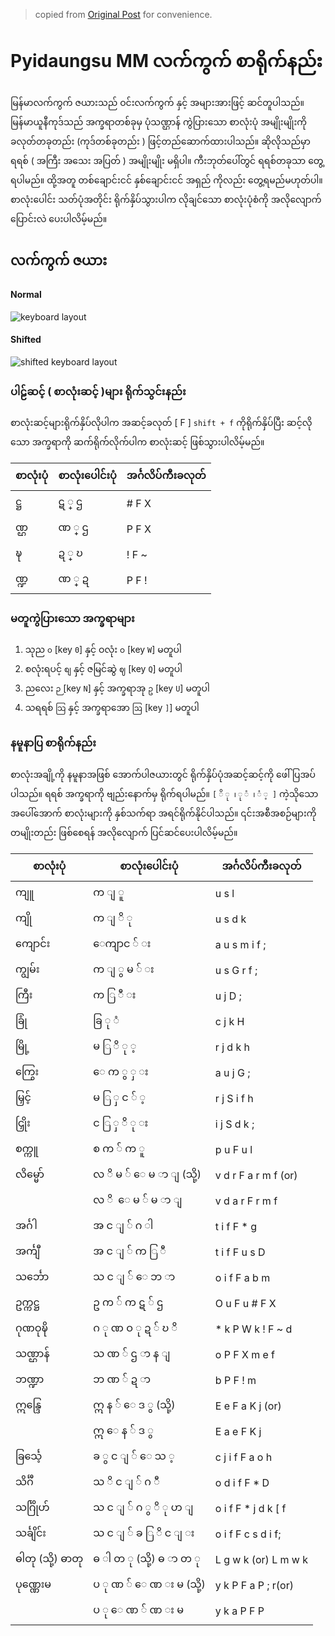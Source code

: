 > copied from [Original Post](https://unicodetoday.org/keyboard/2019/03/05/pyidaungsu-mm-typing.html) for convenience.

# Pyidaungsu MM လက်ကွက် စာရိုက်နည်း

မြန်မာလက်ကွက် ဇယားသည် ဝင်းလက်ကွက် နှင့် အများအားဖြင့် ဆင်တူပါသည်။ မြန်မာယူနီကုဒ်သည် အက္ခရာတစ်ခုမှ ပုံသဏ္ဌာန် ကွဲပြားသော စာလုံးပုံ အမျိုးမျိုးကို ခလုတ်တခုတည်း (ကုဒ်တစ်ခုတည်း ) ဖြင့်တည်ဆောက်ထားပါသည်။ ဆိုလိုသည်မှာ ရရစ် ( အကြီး အသေး အပြတ် ) အမျိုးမျိုး မရှိပါ။ ကီးဘုတ်ပေါ်တွင် ရရစ်တခုသာ တွေ့ရပါမည်။ ထို့အတူ တစ်ချောင်းငင် နှစ်ချောင်းငင် အရှည် ကိုလည်း တွေ့ရမည်မဟုတ်ပါ။ စာလုံးပေါင်း သတ်ပုံအတိုင်း ရိုက်နှိပ်သွားပါက လိုချင်သော စာလုံးပုံစံကို အလိုလျောက် ပြောင်းလဲ ပေးပါလိမ့်မည်။

## လက်ကွက် ဇယား

#### Normal
![keyboard layout](https://github.com/thantthet/keymagic-keyboards/blob/master/Pyidaungsu/pyidaungsu_mm.png)

#### Shifted

![shifted keyboard layout](https://github.com/thantthet/keymagic-keyboards/blob/master/Pyidaungsu/pyidaungsu_mm_S.png)


### ပါဠ်ဆင့် ( စာလုံးဆင့် )များ ရိုက်သွင်းနည်း

စာလုံးဆင့်များရိုက်နှိပ်လိုပါက အဆင့်ခလုတ် [ F ] `shift + f` ကိုရိုက်နှိပ်ပြီး ဆင့်လိုသော အက္ခရာကို ဆက်ရိုက်လိုက်ပါက စာလုံးဆင့် ဖြစ်သွားပါလိမ့်မည်။

| စာလုံးပုံ | စာလုံးပေါင်းပုံ | အင်္ဂလိပ်ကီးခလုတ် |
| - | - | - |
| ဋ္ဌ | ဋ ္‌ ဌ | # F‌ X |
| ဏ္ဌ | ဏ ္‌ ဌ | P F‌ X |
|ဍ္ဎ | ဍ ္‌ ဎ | ! F‌ ~
|ဏ္ဍ | ဏ ္‌ ဍ | P F‌ !

### မတူကွဲပြားသော အက္ခရာများ

1.  သုည  `၀`  [key  `0`] နှင့် ဝလုံး  `ဝ`  [key  `W`] မတူပါ
2.  စလုံးရပင့်  `စျ`  နှင့် ဇမြင်ဆွဲ  `ဈ`  [key  `Q`] မတူပါ
3.  ညလေး  `ဉ` [key  `N`] နှင့် အက္ခရာအု  `ဥ`  [key  `U`] မတူပါ
4.  သရရစ်  `သြ`  နှင့် အက္ခရာအော  `ဩ`  [key  `]`] မတူပါ

### နမူနာပြ စာရိုက်နည်း

စာလုံးအချို့ကို နမူနာအဖြစ် အောက်ပါဇယားတွင် ရိုက်နှိပ်ပုံအဆင့်ဆင့်ကို ဖေါ်ပြအပ်ပါသည်။ ရရစ် အက္ခရာကို ဗျည်းနောက်မှ ရိုက်ရပါမည်။  `[ ိ ု ၊ ု ံ ၊ ံ ့ ]`  ကဲ့သိုသော အပေါ်အောက် စာလုံးများကို နှစ်သက်ရာ အရင်ရိုက်နိုင်ပါသည်။ ၎င်းအစီအစဉ်များကို တမျိုးတည်း ဖြစ်စေရန် အလိုလျောက် ပြင်ဆင်ပေးပါလိမ့်မည်။

| စာလုံးပုံ | စာလုံးပေါင်းပုံ | အင်္ဂလိပ်ကီးခလုတ် |
| - | - | - |
| ကျူ | က ျ ူ | u s l |
| ကျို | က ျ ိ ု | u s d k |
| ကျောင်း | ေကျာင ် း | a u s m i f ; |
| ကျွမ်း | က ျ ွ မ ် း | u s G r f ; |
| ကြီး | က ြ ီ း | u j D ; |
| ခြုံ | ခြ ု ံ | c j k H |
| မြို့ | မ ြ ိ ု ့ | r j d k h |
| ကြွေး | ေ က ွ ှ း | a u j G ; |
| မြှင့် | မ ြ ှ င ် ့ | r j S i f h |
| ငြှိုး | င ြ ှ ိ ု း | i j S d k ; |
| စက္ကူ | စ က ် က ူ | p u F u l |
| လိမ္မော် | လ ိ မ ် ‌ေ မ ာ ျ (သို့) | v d r F a r m f (or) |
|   | လ ိ ‌ ေ မ ် မ ာ ျ | v d a r F r m f |
| အင်္ဂါ | အ င ျ ် ဂ ါ | t i f F * g |
| အင်္ကျီ | အ င ျ ် က ြ ီ | t i f F u s D |
| သင်္ဘော | သ င ျ ် ‌ေ ဘ ာ | o i f F a b m |
| ဥက္ကဋ္ဌ | ဥ က ် က ဋ ် ဌ | O u F u # F X |
| ဂုဏဝုဍ္ဎိ | ဂ ု ဏ ဝ ု ဍ ် ဎ ိ | * k P W k ! F ~ d |
| သဏ္ဌာန် | သ ဏ ် ဌ ာ န ျ | o P F X m e f |
| ဘဏ္ဍာ | ဘ ဏ ် ဍ ာ | b P F ! m |
| ဣန္ဒြေ | ဣ န ် ေ ဒ ွ (သို့) | E e F a K j (or) |
|   | ဣ ေ န ် ဒ ွ | E a e F K j |
| ခြင်္သေ့ | ခ ွ င ျ ် ေ သ ့ | c j i f F a o h |
| သိင်္ဂီ | သ ိ င ျ ် ဂ ီ | o d i f F * D |
| သင်္ဂြိုဟ် | သ င ျ ် ဂ ွ ိ ု ဟ ျ | o i f F * j d k [ f |
| သင်္ချိင်း | သ င ျ ် ခ ြ ိ င ျ း | o i f F c s d i f; |
| ဓါတု (သို့) ဓာတု | ဓ ါ တ ု (သို့) ဓ ာ တ ု | L g w k (or) L m w k |
| ပုဏ္ဏေးမ | ပ ု ဏ ် ေ ဏ း မ (သို့) | y k P F a P ; r(or) |
|  | ပ ု ေ ဏ ် ဏ း မ | y k a P F P |
